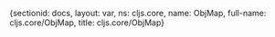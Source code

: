 {sectionid: docs, layout: var, ns: cljs.core, name: ObjMap, full-name: cljs.core/ObjMap,
  title: cljs.core/ObjMap}

